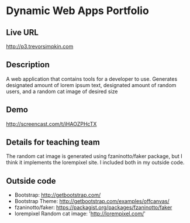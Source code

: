 # Dynamic Web Apps Portfolio

## Live URL
<http://p3.trevorsimpkin.com>

## Description
A web application that contains tools for a developer to use. Generates designated amount of lorem ipsum text, designated amount of random users, and a random cat image of desired size
## Demo
http://screencast.com/t/iHAOZPHcTX

## Details for teaching team
The random cat image is generated using fzaninotto/faker package, but I think it implements the lorempixel site. I included both in my outside code.

## Outside code
* Bootstrap: http://getbootstrap.com/
* Bootstrap Theme: http://getbootstrap.com/examples/offcanvas/
* fzaninotto/faker: https://packagist.org/packages/fzaninotto/faker
* lorempixel Random cat image: 'http://lorempixel.com/'